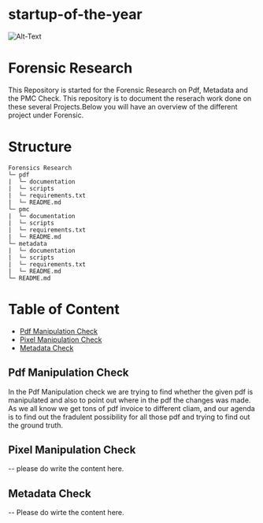 # startup-of-the-year

![Alt-Text](https://www.eccu.edu/wp-content/uploads/2018/09/Digital-Forensics.jpg)

# Forensic Research

This Repository is started for the Forensic Research on Pdf, Metadata and the PMC Check. This repository is to document 
the reserach work done on these several Projects.Below you will have an overview of the different project under
Forensic.
# Structure

```
Forensics Research
└─ pdf
|  └─ documentation
|  └─ scripts
|  └─ requirements.txt
|  └─ README.md
└─ pmc
|  └─ documentation
|  └─ scripts
|  └─ requirements.txt
|  └─ README.md
└─ metadata
|  └─ documentation
|  └─ scripts
|  └─ requirements.txt
|  └─ README.md
└─ README.md
```

# Table of Content

- [Pdf Manipulation Check](#pdf-manipulation-check)
- [Pixel Manipulation Check](#pixel-manipulation-check)
- [Metadata Check](#metadata-check)



## Pdf Manipulation Check

In the Pdf Manipulation check we are trying to find whether the given pdf is manipulated and also to point out
where in the pdf the changes was made. As we all know we get tons of pdf invoice to different cliam, and our 
agenda is to find out the fradulent possibility for all those pdf and trying to find out the ground truth.

## Pixel Manipulation Check

-- please do write the content here.

## Metadata Check

-- Please do wirte the content here.


